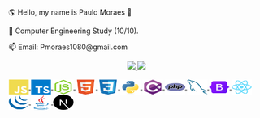 <div>
 <p>🌎 Hello, my name is Paulo Moraes 👋</p>
 <p>🌱 Computer Engineering Study (10/10).</p>
 <p>📫 Email: Pmoraes1080@gmail.com</p>
</div>
 <div align="center">
  <a href="https://github.com/Paulo1080">
  <img height="180em" src="https://github-readme-stats.vercel.app/api?username=Paulo1080&show_icons=true&theme=dracula&include_all_commits=true&count_private=true"/>
  <img height="180em" src="https://github-readme-stats.vercel.app/api/top-langs/?username=Paulo1080&layout=compact&langs_count=7&theme=dracula"/>
</div>
<div style="display: inline_block"><br>
  <img align="center" alt="Paulo-Js" height="30" width="40" src="https://raw.githubusercontent.com/devicons/devicon/master/icons/javascript/javascript-plain.svg">
  <img align="center" alt="Paulo-typescript" height="30" width="40"   src="https://raw.githubusercontent.com/devicons/devicon/master/icons/typescript/typescript-original.svg">

  <img align="center" alt="Paulo-nodejs" height="30" width="40"  src="https://raw.githubusercontent.com/devicons/devicon/master/icons/nodejs/nodejs-original.svg">
  <img align="center" alt="Paulo-HTML" height="30" width="40" src="https://raw.githubusercontent.com/devicons/devicon/master/icons/html5/html5-original.svg">
  <img align="center" alt="Paulo-CSS" height="30" width="40" src="https://raw.githubusercontent.com/devicons/devicon/master/icons/css3/css3-original.svg">
  <img align="center" alt="Paulo-Python" height="30" width="40" src="https://raw.githubusercontent.com/devicons/devicon/master/icons/python/python-original.svg">
  <img align="center" alt="Paulo-Csharp" height="30" width="40" src="https://raw.githubusercontent.com/devicons/devicon/master/icons/csharp/csharp-original.svg">
  <img align="center" alt="Paulo-php" height="30" width="40" src="https://raw.githubusercontent.com/devicons/devicon/master/icons/php/php-original.svg">
  <img align="center" alt="Paulo-mysql" height="30" width="40" src="https://raw.githubusercontent.com/devicons/devicon/master/icons/mysql/mysql-original.svg">
  <img align="center" alt="Paulo-bootstrap" height="30" width="40" src="https://raw.githubusercontent.com/devicons/devicon/master/icons/bootstrap/bootstrap-original.svg">
  <img align="center" alt="Paulo-react" height="30" width="40" src="https://raw.githubusercontent.com/devicons/devicon/master/icons/react/react-original.svg">
  <img align="center" alt="Paulo-jquery" height="30" width="40"  src="https://raw.githubusercontent.com/devicons/devicon/master/icons/jquery/jquery-original.svg">
  <img align="center" alt="Paulo-java" height="30" width="40"   src="https://raw.githubusercontent.com/devicons/devicon/master/icons/java/java-original.svg">
  <img align="center" alt="Paulo-nextjs" height="30" width="40"   src="https://raw.githubusercontent.com/devicons/devicon/master/icons/nextjs/nextjs-original.svg">
</div>

